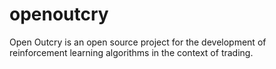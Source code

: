 # openoutcry
Open Outcry is an open source project for the development of reinforcement learning algorithms in the context of trading.
